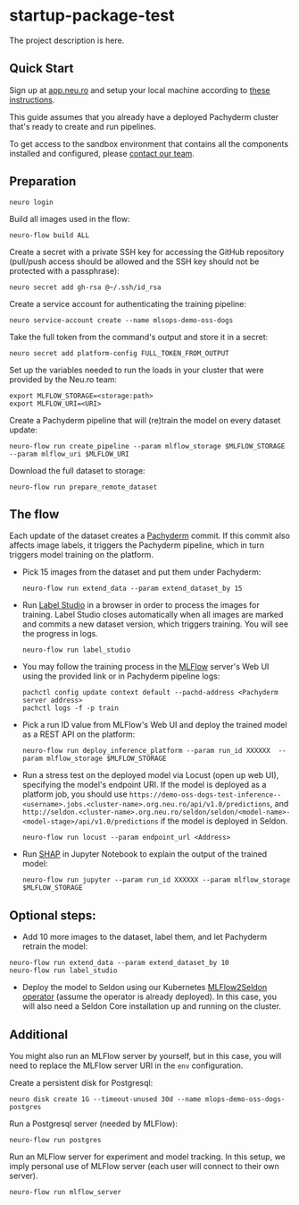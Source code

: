# startup-package-test

The project description is here.

## Quick Start

Sign up at [app.neu.ro](https://app.neu.ro) and setup your local machine according to [these instructions](https://docs.neu.ro/getting-started#installing-the-cli).

This guide assumes that you already have a deployed Pachyderm cluster that's ready to create and run pipelines.

To get access to the sandbox environment that contains all the components installed and configured, please [contact our team](team@neu.ro).

## Preparation

```shell
neuro login
```

Build all images used in the flow:

```shell
neuro-flow build ALL
```

Create a secret with a private SSH key for accessing the GitHub repository (pull/push access should be allowed and the SSH key should not be protected with a passphrase):

```shell
neuro secret add gh-rsa @~/.ssh/id_rsa
```

Create a service account for authenticating the training pipeline:

```shell
neuro service-account create --name mlsops-demo-oss-dogs
```

Take the full token from the command's output and store it in a secret:

```shell
neuro secret add platform-config FULL_TOKEN_FROM_OUTPUT
```

Set up the variables needed to run the loads in your cluster that were provided by the Neu.ro team:

```shell
export MLFLOW_STORAGE=<storage:path>
export MLFLOW_URI=<URI>
```

Create a Pachyderm pipeline that will (re)train the model on every dataset update:

```shell
neuro-flow run create_pipeline --param mlflow_storage $MLFLOW_STORAGE --param mlflow_uri $MLFLOW_URI
```

Download the full dataset to storage:

```shell
neuro-flow run prepare_remote_dataset
```

## The flow

Each update of the dataset creates a [Pachyderm](https://www.pachyderm.com/) commit. If this commit also affects image labels, it triggers the Pachyderm pipeline, which in turn triggers model training on the platform.

- Pick 15 images from the dataset and put them under Pachyderm:

  ```shell
  neuro-flow run extend_data --param extend_dataset_by 15
  ```

- Run [Label Studio](https://labelstud.io/) in a browser in order to process the images for training. Label Studio closes automatically when all images are marked and commits a new dataset version, which triggers training. You will see the progress in logs.

  ```shell
  neuro-flow run label_studio
  ```

- You may follow the training process in the [MLFlow](https://www.mlflow.org/) server's Web UI using the provided link or in Pachyderm pipeline logs:
  
  ```shell
  pachctl config update context default --pachd-address <Pachyderm server address>
  pachctl logs -f -p train 
  ```

- Pick a run ID value from MLFlow's Web UI and deploy the trained model as a REST API on the platform:

  ```shell
  neuro-flow run deploy_inference_platform --param run_id XXXXXX  --param mlflow_storage $MLFLOW_STORAGE
  ```

- Run a stress test on the deployed model via Locust (open up web UI), specifying the model's endpoint URI. If the model is deployed as a platform job, you should use `https://demo-oss-dogs-test-inference--<username>.jobs.<cluster-name>.org.neu.ro/api/v1.0/predictions`, and `http://seldon.<cluster-name>.org.neu.ro/seldon/seldon/<model-name>-<model-stage>/api/v1.0/predictions` if the model is deployed in Seldon.

  ```shell
  neuro-flow run locust --param endpoint_url <Address>
  ```

- Run [SHAP](https://shap.readthedocs.io/en/latest/index.html) in Jupyter Notebook to explain the output of the trained model:

  ```shell
  neuro-flow run jupyter --param run_id XXXXXX --param mlflow_storage $MLFLOW_STORAGE
  ```

## Optional steps:

- Add 10 more images to the dataset, label them, and let Pachyderm retrain the model:

```shell
neuro-flow run extend_data --param extend_dataset_by 10
neuro-flow run label_studio
```

- Deploy the model to Seldon using our Kubernetes [MLFlow2Seldon operator](https://github.com/neuro-inc/mlops-k8s-mlflow2seldon) (assume the operator is already deployed). In this case, you will also need a Seldon Core installation up and running on the cluster.

## Additional

You might also run an MLFlow server by yourself, but in this case, you will need to replace the MLFlow server URI in the `env` configuration.

Create a persistent disk for Postgresql:

```shell
neuro disk create 1G --timeout-unused 30d --name mlops-demo-oss-dogs-postgres
```

Run a Postgresql server (needed by MLFlow):

```shell
neuro-flow run postgres
```

Run an MLFlow server for experiment and model tracking. In this setup, we imply personal use of MLFlow server (each user will connect to their own server).

```shell
neuro-flow run mlflow_server
```
